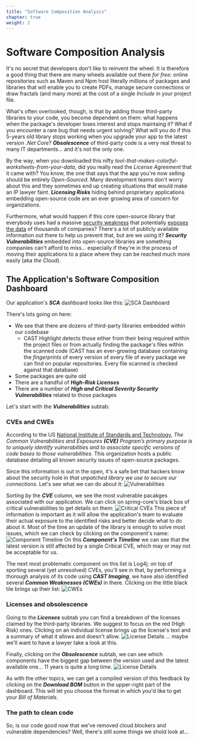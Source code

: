 ```yaml
---
title: "Software Composition Analysis"
chapter: true
weight: 2
---
```


# Software Composition Analysis
It's no secret that developers don't like to reinvent the wheel. It is therefore a good thing that there are many wheels available out there *for free*: online repositories such as Maven and Npm host literally millions of packages and libraries that will enable you to create PDFs, manage secure connections or draw fractals (and many more) at the cost of a single *Include* in your project file. 

What's often overlooked, though, is that by adding those third-party libraries to your code, you become dependent on them: what happens when the package's developer loses interest and stops maintaing it? What if you encounter a rare bug that needs urgent solving? What will you do if this 5-years old library stops working when you upgrade your app to the latest version *.Net Core*? ***Obsolescence*** of third-party code is a very real threat to many IT departments... and it's not the only one.

By the way, when you downloaded this nifty *tool-that-makes-colorful-worksheets-from-your-data*, did you really read the *License Agreement* that it came with? You know, the one that says that the app you're now selling should be entirely *Open-Sourced*. Many development teams don't worry about this and they sometimes end up creating situations that would make an IP lawyer faint. ***Licensing Risks*** hiding behind proprietary applications embedding open-source code are an ever growing area of concern for organizations.

Furthermore, what would happen if this core open-source library that everybody uses had a massive [security weakness](https://www.ncsc.gov.uk/information/log4j-vulnerability-what-everyone-needs-to-know) that potentially [exposes the data](https://heartbleed.com/) of thousands of companies? There's a lot of publicly available information out there to help us prevent that, but are we using it? ***Security Vulnerabilities*** embedded into open-source libraries are something companies can't afford to miss... especially if they're in the process of moving their applications to a place where they can be reached much more easily (aka *the Cloud*).

## The Application's Software Composition Dashboard
Our application's ***SCA*** dashboard looks like this:
![SCA Dashboard](/images/DetailedSCA-1.png)

There's lots going on here:
- We see that there are dozens of third-party libraries embedded within our codebase
	- CAST Highlight detects those either from their being required within the project files or from actually finding the package's files within the scanned code (CAST has an ever-growing database containing the *fingerprints* of every version of every file of every package we can find on popular repositories. Every file scanned is checked against that database)
- Some packages are quite old
- There are a handful of ***High-Risk Licenses***
- There are a number of ***High and Critical Severity Security Vulnerabilities*** related to those packages

Let's start with the ***Vulnerabilities*** subtab:

### CVEs and CWEs
According to the US [National Institute of Standards and Technology](https://nvd.nist.gov/vuln), *The Common Vulnerabilities and Exposures ***(CVE)*** Program’s primary purpose is to uniquely identify vulnerabilities and to associate specific versions of code bases to those vulnerabilities.*
This organization hosts a public database detailing all known security issues of open-source packages. 

Since this information is out in the open, it's a safe bet that hackers know about the security hole in *that unpatched library we use to secure our connections*. Let's see what we can do about it:
![Vulnerabilities](/images/DetailedSCA-2.png)

Sorting by the ***CVE*** column, we see the most vulnerable pacakges associated with our application. We can click on spring-core's black bos of critical vulnerabilities to get details on them:
![Critical CVEs](/images/DetailedSCA-3.png)
This piece of information is important as it will allow the application's team to evaluate their actual exposure to the identified risks and better decide what to do about it. Most of the time an update of the library is enough to solve most issues, which we can check by clicking on the component's name:
![Component Timeline](/images/DetailedSCA-4.png)
On this ***Component's Timeline*** we can see that the latest version is still affected by a single Critical CVE, which may or may not be acceptable for us.

The next most problematic component on this list is Log4j: on top of sporting several (yet unresolved) CVEs, you'll see in that, by performing a thorough analysis of its code using ***CAST Imaging***, we have also identified several ***Common Weaknesses (CWEs)*** in there. Clicking on the little black tile brings up their list:
![CWEs](/images/DetailedSCA-5.png)

### Licenses and obsolescence
Going to the ***Licenses*** subtab you can find a breakdown of the licenses claimed by the third-party libraries. We suggest to focus on the red (High Risk) ones. Clicking on an individual license brings up the license's text and a summary of what it allows and doesn't allow.
![License Details](/images/DetailedSCA-6.png)
... maybe we'll want to have a lawyer take a look at this.

Finally, clicking on the ***Obsolescence*** subtab, we can see which components have the biggest gap between the version used and the latest available one... 11 years is quite a long time.
![License Details](/images/DetailedSCA-7.png)

As with the other topics, we can get a compiled version of this feedback by clicking on the ***Download BOM*** button in the upper-right part of the dashboard. This will let you choose the format in which you'd like to get your *Bill of Materials*.

### The path to clean code
So, is our code good now that we've removed cloud blockers and vulnerable dependencies? Well, there's still some things we shold look at...
